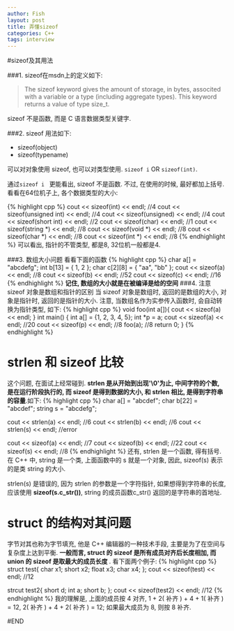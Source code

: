 ```yaml
---
author: Fish
layout: post
title: 弄懂sizeof
categories: C++
tags: interview
---
```

#sizeof及其用法

###1. sizeof在msdn上的定义如下:

>The sizeof keyword gives the amount of storage, in bytes, associted with a variable or a type (including aggregate types). This keyword returns a value of type size_t.

sizeof 不是函数, 而是 C 语言数据类型关键字. 


###2. sizeof 用法如下:


* sizeof(object)
* sizeof(typename)

可以对对象使用 sizeof, 也可以对类型使用. <code>sizeof i</code> OR <code>sizeof(int)</code>. 

<!--more-->
通过<code>sizeof i </code> 更能看出, sizeof 不是函数. 不过, 在使用的时候, 最好都加上括号. 看看在64位机子上, 各个数据类型的大小:

{% highlight cpp %}
cout << sizeof(int) << endl;            //4
cout << sizeof(unsigned int) << endl;   //4
cout << sizeof(unsigned) << endl;       //4
cout << sizeof(short int) << endl;      //2
cout << sizeof(char) << endl;           //1
cout << sizeof(string *) << endl;       //8
cout << sizeof(void *) << endl;         //8 
cout << sizeof(char *) << endl;         //8
cout << sizeof(int *) << endl;          //8
{% endhighlight %}
可以看出, 指针的不管类型, 都是8, 32位机一般都是4.

###3. 数组大小问题
看看下面的函数
{% highlight cpp %}
char a[] = "abcdefg";
int b[13] = {
    1, 2
};
char c[2][8] = {
    "aa", "bb"
};
cout << sizeof(a) << endl;  //8
cout << sizeof(b) << endl;  //52
cout << sizeof(c) << endl;  //16
{% endhighlight %}
<b> 记住, 数组的大小就是在被编译是给的空间</b>
###4. 注意 sizeof 对象是数组和指针的区别
当 sizeof 对象是数组时, 返回的是数组的大小, 对象是指针时, 返回的是指针的大小. 注意, 当数组名作为实参传入函数时, 会自动转换为指针类型, 如下:
{% highlight cpp %}
void foo(int a[]){
    cout << sizeof(a) << endl;
}
int main()
{
    int a[] = {1, 2, 3, 4, 5};
    int *p = a;
    cout << sizeof(a) << endl;  //20
    cout << sizeof(p) << endl;  //8
    foo(a);                     //8
    return 0;
}
{% endhighlight %}

# strlen 和 sizeof 比较
这个问题, 在面试上经常碰到. <b> strlen 是从开始到出现'\0'为止, 中间字符的个数, 是在运行阶段执行的, 而 sizeof 是得到数据的大小, 和 strlen 相比, 是得到字符串的容量</b>.如下:
{% highlight cpp %}
char a[] = "abcdef";
char b[22] = "abcdef";
string s = "abcdefg";

cout << strlen(a) << endl;  //6
cout << strlen(b) << endl;  //6
cout << strlen(s) << endl;  //error

cout << sizeof(a) << endl;  //7
cout << sizeof(b) << endl;  //22
cout << sizeof(s) << endl;  //8
{% endhighlight %}
还有, strlen 是一个函数, 得有括号. 在 C++ 中, string 是一个类, 上面函数中的 s 就是一个对象, 因此, sizeof(s) 表示的是类 string 的大小.


strlen(s) 是错误的, 因为 strlen 的参数是一个字符指针, 如果想得到字符串的长度, 应该使用 <b>sizeof(s.c_str())</b>, string 的成员函数c_str() 返回的是字符串的首地址. 

# struct 的结构对其问题
字节对其也称为字节填充, 他是 C++ 编辑器的一种技术手段,  主要是为了在空间与复杂度上达到平衡. <b>一般而言, struct 的 sizeof 是所有成员对齐后长度相加, 而 union 的 sizeof 是取最大的成员长度 </b>. 看下面两个例子:
{% highlight cpp %}
struct test{
    char x1;
    short x2;
    float x3;
    char x4;
};
cout << sizeof(test) << endl;   //12

strcut test2{
    short d;
    int a;
    short b;
};
cout << sizeof(test2) << endl;  //12 
{% endhighlight %}
我的理解是, 上面的成员按 4 对齐, 1 + 2( 补齐 ) + 4 + 1( 补齐 ) = 12, 2( 补齐 ) + 4 + 2( 补齐 ) = 12; 如果最大成员为 8, 则按 8 补齐.

#END
